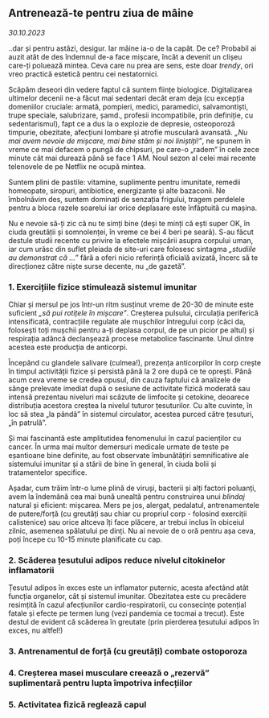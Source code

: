 ## Antrenează-te pentru ziua de mâine

*30.10.2023*

..dar și pentru astăzi, desigur. Iar mâine ia-o de la capăt. De ce? Probabil ai auzit atât de des îndemnul de-a face mișcare, încât a devenit un clișeu care-ți poluează mintea. Ceva care nu prea are sens, este doar *trendy*, ori vreo practică estetică pentru cei nestatornici.

Scăpăm deseori din vedere faptul că suntem ființe biologice. Digitalizarea ultimelor decenii ne-a făcut mai sedentari decât eram deja (cu excepția domeniilor cruciale: armată, pompieri, medici, paramedici, salvamontiști, trupe speciale, salubrizare, șamd., profesii incompatibile, prin definiție, cu sedentarismul), fapt ce a dus la o explozie de depresie, osteoporoză timpurie, obezitate, afecțiuni lombare și atrofie musculară avansată. *„Nu mai avem nevoie de mișcare, mai bine stăm și noi liniștiți!”*, ne spunem în vreme ce mai defacem o pungă de chipsuri, pe care-o „radem” în cele zece minute cât mai durează până se face 1 AM. Noul sezon al celei mai recente telenovele de pe Netflix ne ocupă mintea. 

Suntem plini de pastile: vitamine, suplimente pentru imunitate, remedii homeopate, siropuri, antibiotice, energizante și alte bazaconii. Ne îmbolnăvim des, suntem dominați de senzația frigului, tragem perdelele pentru a bloca razele soarelui iar orice deplasare este înfăptuită cu mașina. 

Nu e nevoie să-ți zic că nu te simți bine (deși te minți că ești super OK, în ciuda greutății și somnolenței, în vreme ce bei 4 beri pe seară). S-au făcut destule studii recente cu privire la efectele mișcării asupra corpului uman, iar cum urăsc din suflet pleiada de site-uri care folosesc sintagma *„studiile au demonstrat că ...”* fără a oferi nicio referință oficială avizată, încerc să te direcționez către niște surse decente, nu „de gazetă”.

### 1. Exercițiile fizice stimulează sistemul imunitar

Chiar și mersul pe jos într-un ritm susținut vreme de 20-30 de minute este suficient *„să pui rotițele în mișcare”*. Creșterea pulsului, circulația periferică intensificată, contracțiile regulate ale mușchilor întregului corp (căci da, folosești toți mușchii pentru a-ți deplasa corpul, de pe un picior pe altul) și respirația adâncă declanșează procese metabolice fascinante. Unul dintre acestea este producția de anticorpi.

Începând cu glandele salivare (culmea!), prezența anticorpilor în corp crește în timpul activității fizice și persistă până la 2 ore după ce te oprești. Până acum ceva vreme se credea opusul, din cauza faptului că analizele de sânge prelevate imediat după o sesiune de activitate fizică moderată sau intensă prezentau niveluri mai scăzute de limfocite și cetokine, deoarece distribuția acestora creștea la nivelul tuturor țesuturilor. Cu alte cuvinte, în loc să stea „la pândă” în sistemul circulator, acestea purced către țesuturi, „în patrulă”.

Și mai fascinantă este amplitutidea fenomenului în cazul pacienților cu cancer. În urma mai multor demersuri medicale urmate de teste pe eșantioane bine definite, au fost observate îmbunătățiri semnificative ale sistemului imunitar și a stării de bine în general, în ciuda bolii și tratamentelor specifice.

Așadar, cum trăim într-o lume plină de viruși, bacterii și alți factori poluanți, avem la îndemână cea mai bună unealtă pentru construirea unui *blindaj* natural și eficient: mișcarea. Mers pe jos, alergat, pedalatul, antrenamentele de putere/forță (cu greutăți sau chiar cu propriul corp - folosind exerciții calistenice) sau orice altceva îți face plăcere, ar trebui inclus în obiceiul zilnic, asemenea spălatului pe dinți. Nu ai nevoie de o oră pentru așa ceva, poți începe cu 10-15 minute planificate cu cap.

### 2. Scăderea țesutului adipos reduce nivelul citokinelor inflamatorii

Țesutul adipos în exces este un inflamator puternic, acesta afectând atât funcția organelor, cât și sistemul imunitar. Obezitatea este cu precădere resimțită în cazul afecțiunilor cardio-respiratorii, cu consecințe potențial fatale și efecte pe termen lung (vezi pandemia ce tocmai a trecut). Este destul de evident că scăderea în greutate (prin pierderea țesutului adipos în exces, nu altfel!)

### 3. Antrenamentul de forță (cu greutăți) combate ostoporoza

### 4. Creșterea masei musculare creează o „rezervă” suplimentară pentru lupta împotriva infecțiilor

### 5. Activitatea fizică reglează capul 

